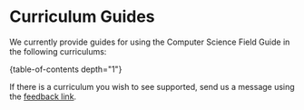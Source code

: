 # Curriculum Guides

We currently provide guides for using the Computer Science Field Guide in the following curriculums:

{table-of-contents depth="1"}

If there is a curriculum you wish to see supported, send us a message using the [feedback link](https://docs.google.com/forms/d/1gCOwTMAd6idaeIRwvIELARfQsyL6lpI5P4EQa9bIW9w/viewform?formkey=dExMejRvei05OWFVbzJ2eENpdWRvcEE6MQ).

